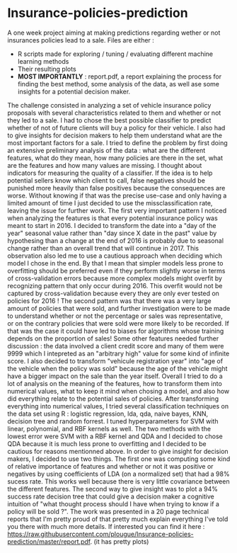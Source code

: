 # Insurance-policies-prediction
A one week project aiming at making predictions regarding wether or not insurances policies lead to a sale.
Files are either :
- R scripts made for exploring / tuning / evaluating different machine learning methods
- Their resulting plots
- **MOST IMPORTANTLY** : report.pdf, a report explaining the process for finding the best method, some analysis of the data, as well ase some insights for a potential decision maker.

The challenge consisted in analyzing a set of vehicle insurance policy proposals with several characteristics related to them and whether or not they led to a sale. I had to chose the best possible classifier to predict whether of not of future clients will buy a policy for their vehicle. I also had to give insights for decision makers to help them understand what are the most important factors for a sale.
I tried to define the problem by first doing an extensive preliminary analysis of the data : what are the different features, what do they mean, how many policies are there in the set, what are the features and how many values are missing. I thought about indicators for measuring the quality of a classifier. If the idea is to help potential sellers know which client to call, false negatives should be punished more heavily than false positives because the consequences are worse. Without knowing if that was the precise use-case and only having a limited amount of time I just decided to use the missclassification rate, leaving the issue for further work.
The first very important pattern I noticed when analyzing the features is that every potential insurance policy was meant to start in 2016. I decided to transform the date into a "day of the year" seasonal value rather than "day since X date in the past" value by hypothesing than a change at the end of 2016 is probably due to seasonal change rather than an overall trend that will continue in 2017. This observation also led me to use a cautious approach when deciding which model I chose in the end. By that I mean that simpler models less prone to overfitting should be preferred even if they perform slightly worse in terms of cross-validation errors because more complex models might overfit by recognizing pattern that only occur during 2016. This overfit would not be captured by cross-validation because every they are only ever tested on policies for 2016 !
The second pattern was that there was a very large amount of policies that were sold, and further investigation were to be made to understand whether or not the percentage or sales was representative, or on the contrary policies that were sold were more likely to be recorded. If that was the case it could have led to biases for algorithms whose training depends on the proportion of sales!
Some other features needed further discussion : the data involved a client credit score and many of them were 9999 which I intepreted as an "arbitrary high" value for some kind of infinite score. I also decided to transform "vehicule registration year" into "age of the vehicle when the policy was sold" because the age of the vehicle might have a bigger impact on the sale than the year itself.
Overall I tried to do a lot of analysis on the meaning of the features, how to transform them into numerical values, what to keep it mind when chosing a model, and also how did everything relate to the potential sales of policies.
After transforming everything into numerical values, I tried several classification techniques on the data set using R : logistic regression, lda, qda, naive bayes, KNN, decision tree and random forrest. I tuned hyperparameters for SVM with linear, polynomial, and RBF kernels as well.
The two methods with the lowest error were SVM with a RBF kernel and QDA and I decided to chose QDA because it is much less prone to overfitting and I decided to be cautious for reasons mentionned above.
In order to give insight for decision makers, I decided to use two things. The first one was computing some kind of relative importance of features and whether or not it was positive or negatives by using coefficients of LDA (on a normalized set) that had a 98% sucess rate. This works well because there is very little covariance between the different features. The second way to give insight was to plot a 94% success rate decision tree that could give a decision maker a cognitive intuition of "what thought process should I have when trying to know if a policy will be sold ?".
The work was presented in a 20 page technical reports that I'm pretty proud of that pretty much explain everything I've told you there with much more details. If interested you can find it here : https://raw.githubusercontent.com/plougue/Insurance-policies-prediction/master/report.pdf. (it has pretty plots)

